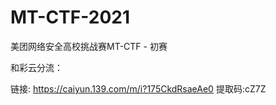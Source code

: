 # MT-CTF-2021
美团网络安全高校挑战赛MT-CTF - 初赛

和彩云分流：

链接: https://caiyun.139.com/m/i?175CkdRsaeAe0  提取码:cZ7Z
